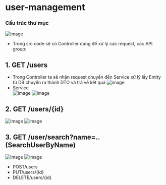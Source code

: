 # user-management

### Cấu trúc thư mục
![image](https://user-images.githubusercontent.com/67032039/180124479-1f6965ff-ed1b-41bf-be6c-3b1cf2d6758b.png)

- Trong src code sẽ có Controller dùng để xử lý các request, các API group:

## 1. GET /users
 - Trong Controller ta sẽ nhận request chuyển đến Service xử lý lấy Entity từ DB chuyển ra thành DTO và trả về kết quả
 ![image](https://user-images.githubusercontent.com/67032039/180123747-7e733e58-45e2-45e8-b585-8a6dba295f59.png)
 - Service                        
 ![image](https://user-images.githubusercontent.com/67032039/180124213-ef0a3df6-db21-4aa6-b7d5-e3d079762709.png)
![image](https://user-images.githubusercontent.com/67032039/180124881-0ef3b85f-983c-4540-bcef-5f562b53c798.png)

## 2. GET /users/{id}
![image](https://user-images.githubusercontent.com/67032039/180124947-b98cf2a0-91ba-41ef-989a-dacdf14b7487.png)
![image](https://user-images.githubusercontent.com/67032039/180125181-6c49b2b2-74e1-471b-b860-c9f484f98758.png)

## 3. GET /user/search?name=.. (SearchUserByName)
![image](https://user-images.githubusercontent.com/67032039/180125100-fc0ff0c6-524d-44bc-af83-45cd964330fa.png)
![image](https://user-images.githubusercontent.com/67032039/180125222-47f06018-260a-41cf-b6e4-0235610d2e05.png)

- POST/users
- PUT/users/{id}
- DELETE/users/{id}
